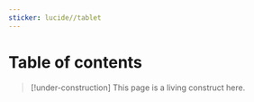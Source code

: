 ```yaml
---
sticker: lucide//tablet
---
```

# Table of contents
> [!under-construction]
  > This page is a living construct here.
